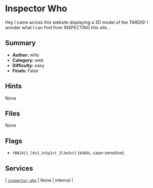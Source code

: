 # Inspector Who
Hey I came across this website displaying a 3D model of the TARDIS! I wonder what I can find from INSPECTING this site...

## Summary
- **Author:** wHo
- **Category:** web
- **Difficulty:** easy
- **Finals:** False

## Hints
None

## Files
None

## Flags
- `YBN24{1_l0v3_1n5p3ct_3l3m3nt}` (static, case-sensitive)

## Services
| [`inspector-who`](<service/inspector-who>) | None | internal |
